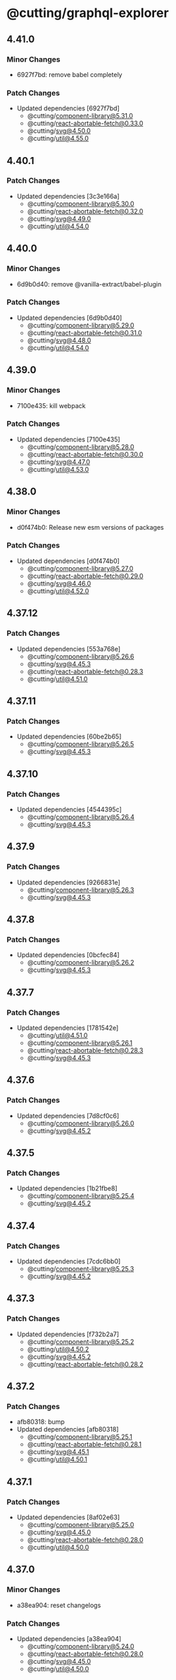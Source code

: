 # @cutting/graphql-explorer

## 4.41.0

### Minor Changes

- 6927f7bd: remove babel completely

### Patch Changes

- Updated dependencies [6927f7bd]
  - @cutting/component-library@5.31.0
  - @cutting/react-abortable-fetch@0.33.0
  - @cutting/svg@4.50.0
  - @cutting/util@4.55.0

## 4.40.1

### Patch Changes

- Updated dependencies [3c3e166a]
  - @cutting/component-library@5.30.0
  - @cutting/react-abortable-fetch@0.32.0
  - @cutting/svg@4.49.0
  - @cutting/util@4.54.0

## 4.40.0

### Minor Changes

- 6d9b0d40: remove @vanilla-extract/babel-plugin

### Patch Changes

- Updated dependencies [6d9b0d40]
  - @cutting/component-library@5.29.0
  - @cutting/react-abortable-fetch@0.31.0
  - @cutting/svg@4.48.0
  - @cutting/util@4.54.0

## 4.39.0

### Minor Changes

- 7100e435: kill webpack

### Patch Changes

- Updated dependencies [7100e435]
  - @cutting/component-library@5.28.0
  - @cutting/react-abortable-fetch@0.30.0
  - @cutting/svg@4.47.0
  - @cutting/util@4.53.0

## 4.38.0

### Minor Changes

- d0f474b0: Release new esm versions of packages

### Patch Changes

- Updated dependencies [d0f474b0]
  - @cutting/component-library@5.27.0
  - @cutting/react-abortable-fetch@0.29.0
  - @cutting/svg@4.46.0
  - @cutting/util@4.52.0

## 4.37.12

### Patch Changes

- Updated dependencies [553a768e]
  - @cutting/component-library@5.26.6
  - @cutting/svg@4.45.3
  - @cutting/react-abortable-fetch@0.28.3
  - @cutting/util@4.51.0

## 4.37.11

### Patch Changes

- Updated dependencies [60be2b65]
  - @cutting/component-library@5.26.5
  - @cutting/svg@4.45.3

## 4.37.10

### Patch Changes

- Updated dependencies [4544395c]
  - @cutting/component-library@5.26.4
  - @cutting/svg@4.45.3

## 4.37.9

### Patch Changes

- Updated dependencies [9266831e]
  - @cutting/component-library@5.26.3
  - @cutting/svg@4.45.3

## 4.37.8

### Patch Changes

- Updated dependencies [0bcfec84]
  - @cutting/component-library@5.26.2
  - @cutting/svg@4.45.3

## 4.37.7

### Patch Changes

- Updated dependencies [1781542e]
  - @cutting/util@4.51.0
  - @cutting/component-library@5.26.1
  - @cutting/react-abortable-fetch@0.28.3
  - @cutting/svg@4.45.3

## 4.37.6

### Patch Changes

- Updated dependencies [7d8cf0c6]
  - @cutting/component-library@5.26.0
  - @cutting/svg@4.45.2

## 4.37.5

### Patch Changes

- Updated dependencies [1b21fbe8]
  - @cutting/component-library@5.25.4
  - @cutting/svg@4.45.2

## 4.37.4

### Patch Changes

- Updated dependencies [7cdc6bb0]
  - @cutting/component-library@5.25.3
  - @cutting/svg@4.45.2

## 4.37.3

### Patch Changes

- Updated dependencies [f732b2a7]
  - @cutting/component-library@5.25.2
  - @cutting/util@4.50.2
  - @cutting/svg@4.45.2
  - @cutting/react-abortable-fetch@0.28.2

## 4.37.2

### Patch Changes

- afb80318: bump
- Updated dependencies [afb80318]
  - @cutting/component-library@5.25.1
  - @cutting/react-abortable-fetch@0.28.1
  - @cutting/svg@4.45.1
  - @cutting/util@4.50.1

## 4.37.1

### Patch Changes

- Updated dependencies [8af02e63]
  - @cutting/component-library@5.25.0
  - @cutting/svg@4.45.0
  - @cutting/react-abortable-fetch@0.28.0
  - @cutting/util@4.50.0

## 4.37.0

### Minor Changes

- a38ea904: reset changelogs

### Patch Changes

- Updated dependencies [a38ea904]
  - @cutting/component-library@5.24.0
  - @cutting/react-abortable-fetch@0.28.0
  - @cutting/svg@4.45.0
  - @cutting/util@4.50.0
